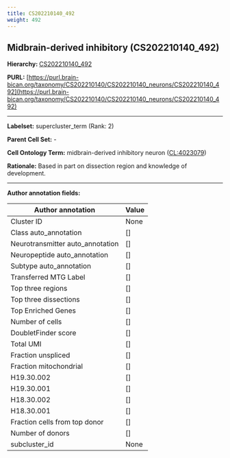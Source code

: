 ```yaml
---
title: CS202210140_492
weight: 492
---
```

## Midbrain-derived inhibitory (CS202210140_492)
<b>Hierarchy: </b>
[CS202210140_492](../CS202210140_492)

**PURL:** [https://purl.brain-bican.org/taxonomy/CS202210140/CS202210140_neurons/CS202210140_492](https://purl.brain-bican.org/taxonomy/CS202210140/CS202210140_neurons/CS202210140_492)

---


**Labelset:** supercluster_term (Rank: 2)

**Parent Cell Set:** -



**Cell Ontology Term:**  midbrain-derived inhibitory neuron ([CL:4023079](https://www.ebi.ac.uk/ols/ontologies/cl/terms?obo_id=CL:4023079)) 

**Rationale:** Based in part on dissection region and knowledge of development.

[MARKER GENES.]: #


---

[TRANSFERRED ANNOTATIONS.]: #


[AUTHOR ANNOTATION FIELDS.]: #


**Author annotation fields:**

| Author annotation | Value |
|-------------------|-------|
|Cluster ID|None|
|Class auto_annotation|[]|
|Neurotransmitter auto_annotation|[]|
|Neuropeptide auto_annotation|[]|
|Subtype auto_annotation|[]|
|Transferred MTG Label|[]|
|Top three regions|[]|
|Top three dissections|[]|
|Top Enriched Genes|[]|
|Number of cells|[]|
|DoubletFinder score|[]|
|Total UMI|[]|
|Fraction unspliced|[]|
|Fraction mitochondrial|[]|
|H19.30.002|[]|
|H19.30.001|[]|
|H18.30.002|[]|
|H18.30.001|[]|
|Fraction cells from top donor|[]|
|Number of donors|[]|
|subcluster_id|None|
